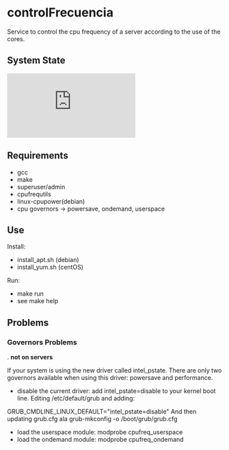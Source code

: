 # controlFrecuencia

Service to control the cpu frequency of a server according to the use of the cores.

## System State

![System State](https://github.com/DarFig/controlFrecuencia/state.md)

## Requirements

- gcc
- make
- superuser/admin
- cpufrequtils
- linux-cpupower(debian)
- cpu governors -> powersave, ondemand, userspace

## Use

Install:

- install_apt.sh (debian)
- install_yum.sh (centOS)

Run:

- make run
- see make help

## Problems

### Governors Problems

. **not on servers**

If your system is using the new driver called intel_pstate. There are only two governors available when using this driver: powersave and performance.

- disable the current driver: add intel_pstate=disable to your kernel boot line. Editing /etc/default/grub and adding:

GRUB_CMDLINE_LINUX_DEFAULT="intel_pstate=disable"
And then updating grub.cfg ala grub-mkconfig -o /boot/grub/grub.cfg

- load the userspace module: modprobe cpufreq_userspace
- load the ondemand module: modprobe cpufreq_ondemand